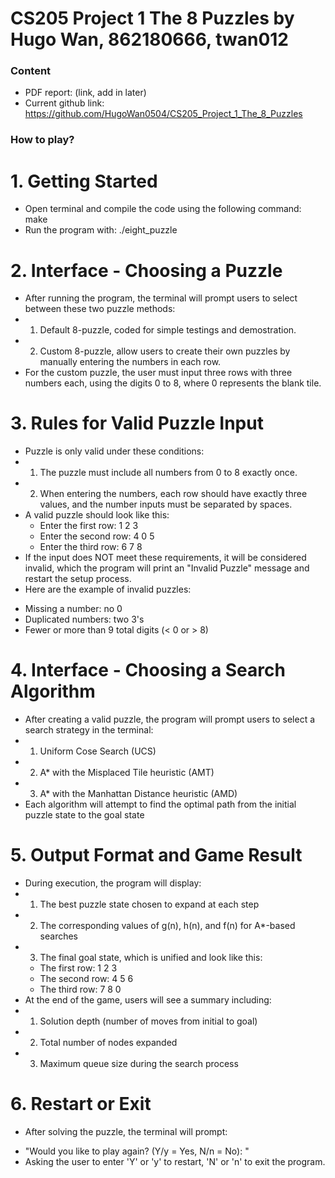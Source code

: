 # CS205 Project 1 The 8 Puzzles by Hugo Wan, 862180666, twan012

### Content
* PDF report: (link, add in later)
* Current github link: https://github.com/HugoWan0504/CS205_Project_1_The_8_Puzzles

### How to play?

# 1. Getting Started
* Open terminal and compile the code using the following command: make
* Run the program with: ./eight_puzzle

# 2. Interface - Choosing a Puzzle
* After running the program, the terminal will prompt users to select between these two puzzle methods:
* 1. Default 8-puzzle, coded for simple testings and demostration.
* 2. Custom 8-puzzle, allow users to create their own puzzles by manually entering the numbers in each row. 
* For the custom puzzle, the user must input three rows with three numbers each, using the digits 0 to 8, where 0 represents the blank tile.

# 3. Rules for Valid Puzzle Input
* Puzzle is only valid under these conditions:
* 1. The puzzle must include all numbers from 0 to 8 exactly once.
* 2. When entering the numbers, each row should have exactly three values, and the number inputs must be separated by spaces.
* A valid puzzle should look like this:
  - Enter the first row: 1 2 3
  - Enter the second row: 4 0 5
  - Enter the third row: 6 7 8
* If the input does NOT meet these requirements, it will be considered invalid, which the program will print an "Invalid Puzzle" message and restart the setup process.
* Here are the example of invalid puzzles:
 - Missing a number: no 0
 - Duplicated numbers: two 3's
 - Fewer or more than 9 total digits (< 0 or > 8)

# 4. Interface - Choosing a Search Algorithm
* After creating a valid puzzle, the program will prompt users to select a search strategy in the terminal:
* 1. Uniform Cose Search (UCS)
* 2. A* with the Misplaced Tile heuristic (AMT)
* 3. A* with the Manhattan Distance heuristic (AMD)
* Each algorithm will attempt to find the optimal path from the initial puzzle state to the goal state


# 5. Output Format and Game Result
* During execution, the program will display:
* 1. The best puzzle state chosen to expand at each step
* 2. The corresponding values of g(n), h(n), and f(n) for A*-based searches
* 3. The final goal state, which is unified and look like this:
  - The first row: 1 2 3
  - The second row: 4 5 6
  - The third row: 7 8 0
* At the end of the game, users will see a summary including:
* 1. Solution depth (number of moves from initial to goal)
* 2. Total number of nodes expanded
* 3. Maximum queue size during the search process

# 6. Restart or Exit
* After solving the puzzle, the terminal will prompt:
 - "Would you like to play again? (Y/y = Yes, N/n = No): "
 - Asking the user to enter 'Y' or 'y' to restart, 'N' or 'n' to exit the program.